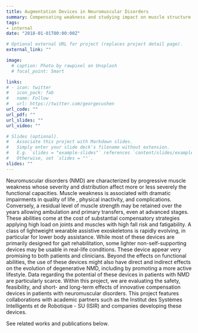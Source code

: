 ```yaml
---
title: Augmentation Devices in Neuromuscular Disorders
summary: Compensating weakness and studying impact on muscle structure and function
tags:
- internal
date: "2018-01-01T00:00:00Z"

# Optional external URL for project (replaces project detail page).
external_link: ""

image:
  # caption: Photo by rawpixel on Unsplash
  # focal_point: Smart

links:
# - icon: twitter
#   icon_pack: fab
#   name: Follow
#   url: https://twitter.com/georgecushen
url_code: ""
url_pdf: ""
url_slides: ""
url_video: ""

# Slides (optional).
#   Associate this project with Markdown slides.
#   Simply enter your slide deck's filename without extension.
#   E.g. `slides = "example-slides"` references `content/slides/example-slides.md`.
#   Otherwise, set `slides = ""`.
slides: ""
---
```


Neuromuscular disorders (NMD) are characterized by progressive muscle weakness whose severity and distribution affect more or less severely the functional capacities. Muscle weakness is associated with dramatic impairments in quality of life , physical inactivity, and complications. Conversely, a residual level of muscle strength may be retained over the years allowing ambulation and primary transfers, even at advanced stages. These abilities come at the cost of substantial compensatory strategies applying high load on joints and muscles with high fall risk and fatigability. A class of lightweight wearable assistive exoskeletons is rapidly evolving, in particular for lower body assistance. While most of these devices are primarily designed for gait rehabilitation, some lighter non-self-supporting devices may be usable in real-life conditions. These device appear very promising to both patients and clinicians. Beyond the effects on functional abilities, the use of these devices might also have direct and indirect effects on the evolution of degenerative NMD, including by promoting a more active lifestyle. Data regarding the potential of these devices in patients with NMD are particularly scarce. Within this project, we are evaluating the safety, feasibility, and short- and long-term effects of innovative compensation devices in patients with neuromuscular disorders. This project features collaborations with academic partners such as the Institut des Systèmes Intelligents et de Robotique - SU (ISIR) and companies developing these devices.

See related works and publications below.
